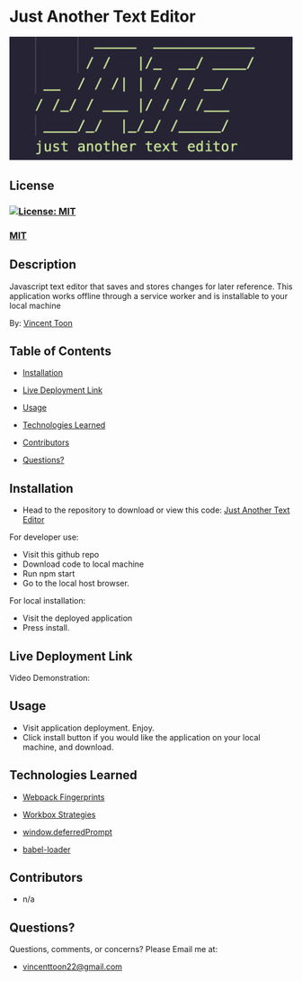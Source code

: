 # Just Another Text Editor

![JATE header](./assets/images/jate-header-img.jpg)

## License
### [![License: MIT](https://img.shields.io/badge/License-MIT-yellow.svg)](https://opensource.org/licenses/MIT)
### [MIT](https://opensource.org/licenses/MIT)

## Description

Javascript text editor that saves and stores changes for later reference. This application works offline through a service worker and is installable to your local machine

By: [Vincent Toon](https://github.com/Vincenttoon)

## Table of Contents

* [Installation](#installation)

* [Live Deployment Link](#live-deployment-link)

* [Usage](#usage)  

* [Technologies Learned](#technologies-learned)

* [Contributors](#contributors)

* [Questions?](#questions)

## Installation

* Head to the repository to download or view this code: [Just Another Text Editor](https://github.com/Vincenttoon/textfas-burrito-two)

For developer use:
- Visit this github repo
- Download code to local machine
- Run npm start 
- Go to the local host browser. 

For local installation: 
- Visit the deployed application 
- Press install.

## Live Deployment Link

Video Demonstration:

## Usage

- Visit application deployment. Enjoy. 
- Click install button if you would like the application on your local machine, and download.

## Technologies Learned

- [Webpack Fingerprints](https://www.npmjs.com/package/webpack-pwa-manifest/v/3.1.1)

- [Workbox Strategies](https://www.harrytheo.com/blog/2021/03/workbox-strategies-with-examples-and-use-cases/)

- [window.deferredPrompt](https://web.dev/codelab-make-installable/)

- [babel-loader](https://isamatov.com/webpack-explained-simply-plugins-loaders-and-babel/#:~:text=Babel%20loader%20is%20used%20to,and%20even%20JSX%20(React).)

## Contributors

* n/a

## Questions?

Questions, comments, or concerns? Please Email me at:
* vincenttoon22@gmail.com